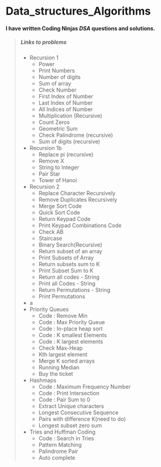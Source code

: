 # Data_structures_Algorithms

#### I have written **Coding Ninjas** ***DSA*** questions and solutions.

> ##### Links to problems
> - Recursion 1
>     - Power
>     - Print Numbers
>     - Number of digits
>     - Sum of array
>     - Check Number
>     - First Index of Number
>     - Last Index of Number
>     - All Indices of Number
>     - Multiplication (Recursive)
>     - Count Zeros
>     - Geometric Sum
>     - Check Palindrome (recursive)
>     - Sum of digits (recursive)
> - Recursion 1b
>     - Replace pi (recursive)
>     - Remove X
>     - String to Integer
>     - Pair Star
>     - Tower of Hanoi
> - Recursion 2
>     - Replace Character Recursively
>     - Remove Duplicates Recursively
>     - Merge Sort Code
>     - Quick Sort Code
>     - Return Keypad Code
>     - Print Keypad Combinations Code
>     - Check AB
>     - Staircase
>     - Binary Search(Recursive)
>     - Return subset of an array
>     - Print Subsets of Array
>     - Return subsets sum to K
>     - Print Subset Sum to K
>     - Return all codes - String
>     - Print all Codes - String
>     - Return Permutations - String
>     - Print Permutations
> - a
> - Priority Queues
>     - Code : Remove Min
>     - Code : Max Priority Queue
>     - Code : In-place heap sort
>     - Code : K smallest Elements
>     - Code : K largest elements
>     - Check Max-Heap
>     - Kth largest element
>     - Merge K sorted arrays
>     - Running Median
>     - Buy the ticket
> - Hashmaps
>     - Code : Maximum Frequency Number
>     - Code : Print Intersection
>     - Code : Pair Sum to 0
>     - Extract Unique characters
>     - Longest Consecutive Sequence
>     - Pairs with difference K(need to do)
>     - Longest subset zero sum
> - Tries and Huffman Coding
>     - Code : Search in Tries
>     - Pattern Matching
>     - Palindrome Pair
>     - Auto complete
